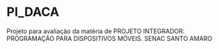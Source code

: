 # PI_DACA

Projeto para avaliação da matéria de PROJETO INTEGRADOR: PROGRAMAÇÃO PARA DISPOSITIVOS MÓVEIS.
SENAC SANTO AMARO

